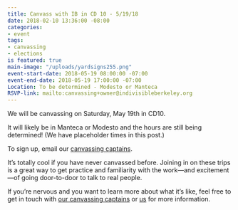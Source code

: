 ```yaml
---
title: Canvass with IB in CD 10 - 5/19/18
date: 2018-02-10 13:36:00 -08:00
categories:
- event
tags:
- canvassing
- elections
is featured: true
main-image: "/uploads/yardsigns255.png"
event-start-date: 2018-05-19 08:00:00 -07:00
event-end-date: 2018-05-19 17:00:00 -07:00
Location: To be determined - Modesto or Manteca
RSVP-link: mailto:canvassing+owner@indivisibleberkeley.org
---
```


We will be canvassing on Saturday, May 19th in CD10. 

It will likely be in Manteca or Modesto and the hours are still being determined! (We have placeholder times in this post.) 

To sign up, email our [canvassing captains](mailto:canvassing+owner@indivisibleberkeley.org). 

It’s totally cool if you have never canvassed before.  Joining in on these trips is a great way to get practice and familiarity with the work—and excitement—of going door-to-door to talk to real people. 

If you’re nervous and you want to learn more about what it’s like, feel free to get in touch with [our canvassing captains](canvassing+owner@indivisibleberkeley.org) or [us](mailto:elections+owner@indivisibleberkeley.org) for more information.

